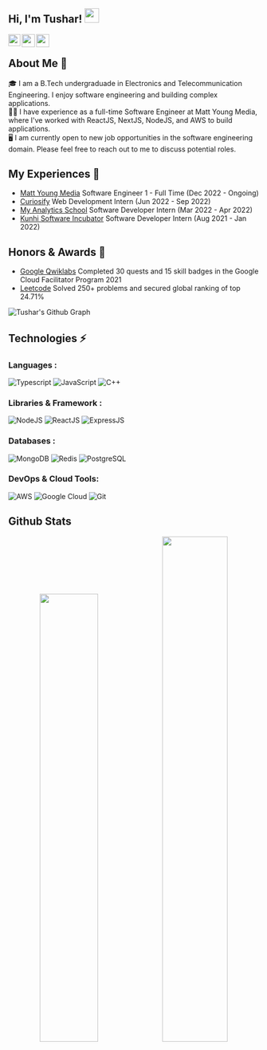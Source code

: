 ## Hi, I'm Tushar! <img src="https://github.com/TheDudeThatCode/TheDudeThatCode/blob/master/Assets/Hi.gif" width="29px"> 

<a href="https://www.linkedin.com/in/tusharnath10/">
  <img align="left" width="24px" src="https://cdn.jsdelivr.net/npm/simple-icons@v3/icons/linkedin.svg"  />
</a>
<a href="https://twitter.com/tusharnath1999">
  <img align="left" width="26px" src="https://cdn.jsdelivr.net/npm/simple-icons@v3/icons/twitter.svg" />
</a>
<a href="mailto:tusharnath10@gmail.com">
  <img align="left" width="26px" src="https://cdn.jsdelivr.net/npm/simple-icons@v3/icons/gmail.svg" />
</a>

<br />

## About Me 🚀
🎓 I am a B.Tech undergraduade in Electronics and Telecommunication Engineering. I enjoy software engineering and building complex applications.</br>
👨‍💻 I have experience as a full-time Software Engineer at Matt Young Media, where I've worked with ReactJS, NextJS, NodeJS, and AWS to build applications.<br/>
🖥 I am currently open to new job opportunities in the software engineering domain. Please feel free to reach out to me to discuss potential roles.<br />

## My Experiences 🙌
- [Matt Young Media](https://www.mattyoungmedia.com/) Software Engineer 1 - Full Time (Dec 2022 - Ongoing)
- [Curiosify](https://www.linkedin.com/company/curiosify/) Web Development Intern (Jun 2022 - Sep 2022)
- [My Analytics School](https://www.linkedin.com/company/my-analytics-school/) Software Developer Intern (Mar 2022 - Apr 2022)
- [Kunhi Software Incubator](https://www.linkedin.com/company/kunhi-software-incubator/) Software Developer Intern (Aug 2021 - Jan 2022)

## Honors & Awards 🏅
- [Google Qwiklabs](https://www.qwiklabs.com/public_profiles/ec65baca-24c3-4b36-a896-2168e0ceb8f6) Completed 30 quests and 15 skill badges in the Google Cloud Facilitator Program 2021
- [Leetcode](https://leetcode.com/tushar-nath/) Solved 250+ problems and secured global ranking of top 24.71%

![Tushar's Github Graph](https://github-readme-activity-graph.vercel.app/graph?username=tushar-nath&custom_title=Tushar's%20GitHub%20Activity%20Graph&bg_color=0D1117&color=7F3FBF&line=7F3FBF&point=7F3FBF&area_color=FFFFFF&title_color=FFFFFF&area=true)

## Technologies ⚡ 

### Languages :
![Typescript](https://img.shields.io/badge/TypeScript-007ACC?style=flat-square&logo=typescript&logoColor=white)
![JavaScript](https://img.shields.io/badge/-JavaScript-black?style=flat-square&logo=javascript)
![C++](https://img.shields.io/badge/-C++-00599C?style=flat-square&logo=c)

### Libraries & Framework :

![NodeJS](https://img.shields.io/badge/Node.js-43853D?style=flat-square&logo=node.js&logoColor=white)
![ReactJS](https://img.shields.io/badge/React-20232A?style=flat-square&logo=react&logoColor=61DAFB)
![ExpressJS](https://img.shields.io/badge/Express.js-404D59?style=fflat-square)

### Databases :
![MongoDB](https://img.shields.io/badge/MongoDB-4EA94B?style=flat-square&logo=mongodb&logoColor=white)
![Redis](https://img.shields.io/badge/redis-%23DD0031.svg?&style=flat-square&logo=redis&logoColor=white)
![PostgreSQL](https://img.shields.io/badge/PostgreSQL-316192?style=flat-square&logo=postgresql&logoColor=white)

### DevOps & Cloud Tools:

![AWS](https://img.shields.io/badge/Amazon_AWS-232F3E?style=flat-square&logo=amazon-aws&logoColor=white)
![Google Cloud](https://img.shields.io/badge/Google%20Cloud-black?style=flat-square&logo=google-cloud)
![Git](https://img.shields.io/badge/-Git-black?style=flat-square&logo=git)


## Github Stats

<p align="center">
  <img width="48%" src="https://github-readme-stats.vercel.app/api?username=tushar-nath&show_icons=true&theme=tokyonight" />
  <img width="51%" src="https://github-readme-streak-stats.herokuapp.com/?user=tushar-nath&theme=tokyonight" />
</p>
